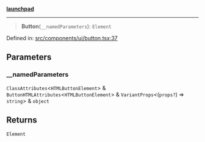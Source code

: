 [**launchpad**](index.md)

***

> **Button**(`__namedParameters`): `Element`

Defined in: [src/components/ui/button.tsx:37](https://github.com/victorbratov/launchpad/blob/76a3946e066bd4867b4d8959b0de6dc2965f2137/src/components/ui/button.tsx#L37)

## Parameters

### \_\_namedParameters

`ClassAttributes`\<`HTMLButtonElement`\> & `ButtonHTMLAttributes`\<`HTMLButtonElement`\> & `VariantProps`\<(`props?`) => `string`\> & `object`

## Returns

`Element`
